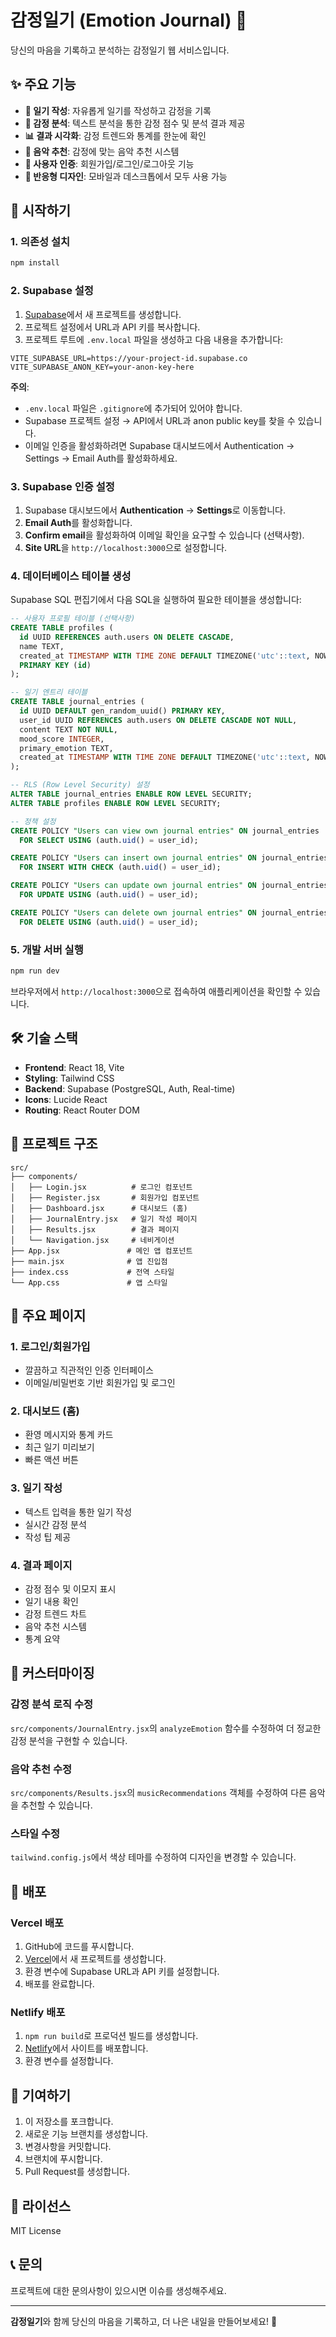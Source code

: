 # 감정일기 (Emotion Journal) 📝

당신의 마음을 기록하고 분석하는 감정일기 웹 서비스입니다.

## ✨ 주요 기능

- **📝 일기 작성**: 자유롭게 일기를 작성하고 감정을 기록
- **🧠 감정 분석**: 텍스트 분석을 통한 감정 점수 및 분석 결과 제공
- **📊 결과 시각화**: 감정 트렌드와 통계를 한눈에 확인
- **🎵 음악 추천**: 감정에 맞는 음악 추천 시스템
- **👤 사용자 인증**: 회원가입/로그인/로그아웃 기능
- **📱 반응형 디자인**: 모바일과 데스크톱에서 모두 사용 가능

## 🚀 시작하기

### 1. 의존성 설치

```bash
npm install
```

### 2. Supabase 설정

1. [Supabase](https://supabase.com)에서 새 프로젝트를 생성합니다.
2. 프로젝트 설정에서 URL과 API 키를 복사합니다.
3. 프로젝트 루트에 `.env.local` 파일을 생성하고 다음 내용을 추가합니다:

```env
VITE_SUPABASE_URL=https://your-project-id.supabase.co
VITE_SUPABASE_ANON_KEY=your-anon-key-here
```

**주의**: 
- `.env.local` 파일은 `.gitignore`에 추가되어 있어야 합니다.
- Supabase 프로젝트 설정 → API에서 URL과 anon public key를 찾을 수 있습니다.
- 이메일 인증을 활성화하려면 Supabase 대시보드에서 Authentication → Settings → Email Auth를 활성화하세요.

### 3. Supabase 인증 설정

1. Supabase 대시보드에서 **Authentication** → **Settings**로 이동합니다.
2. **Email Auth**를 활성화합니다.
3. **Confirm email**을 활성화하여 이메일 확인을 요구할 수 있습니다 (선택사항).
4. **Site URL**을 `http://localhost:3000`으로 설정합니다.

### 4. 데이터베이스 테이블 생성

Supabase SQL 편집기에서 다음 SQL을 실행하여 필요한 테이블을 생성합니다:

```sql
-- 사용자 프로필 테이블 (선택사항)
CREATE TABLE profiles (
  id UUID REFERENCES auth.users ON DELETE CASCADE,
  name TEXT,
  created_at TIMESTAMP WITH TIME ZONE DEFAULT TIMEZONE('utc'::text, NOW()) NOT NULL,
  PRIMARY KEY (id)
);

-- 일기 엔트리 테이블
CREATE TABLE journal_entries (
  id UUID DEFAULT gen_random_uuid() PRIMARY KEY,
  user_id UUID REFERENCES auth.users ON DELETE CASCADE NOT NULL,
  content TEXT NOT NULL,
  mood_score INTEGER,
  primary_emotion TEXT,
  created_at TIMESTAMP WITH TIME ZONE DEFAULT TIMEZONE('utc'::text, NOW()) NOT NULL
);

-- RLS (Row Level Security) 설정
ALTER TABLE journal_entries ENABLE ROW LEVEL SECURITY;
ALTER TABLE profiles ENABLE ROW LEVEL SECURITY;

-- 정책 설정
CREATE POLICY "Users can view own journal entries" ON journal_entries
  FOR SELECT USING (auth.uid() = user_id);

CREATE POLICY "Users can insert own journal entries" ON journal_entries
  FOR INSERT WITH CHECK (auth.uid() = user_id);

CREATE POLICY "Users can update own journal entries" ON journal_entries
  FOR UPDATE USING (auth.uid() = user_id);

CREATE POLICY "Users can delete own journal entries" ON journal_entries
  FOR DELETE USING (auth.uid() = user_id);
```

### 5. 개발 서버 실행

```bash
npm run dev
```

브라우저에서 `http://localhost:3000`으로 접속하여 애플리케이션을 확인할 수 있습니다.

## 🛠️ 기술 스택

- **Frontend**: React 18, Vite
- **Styling**: Tailwind CSS
- **Backend**: Supabase (PostgreSQL, Auth, Real-time)
- **Icons**: Lucide React
- **Routing**: React Router DOM

## 📁 프로젝트 구조

```
src/
├── components/
│   ├── Login.jsx          # 로그인 컴포넌트
│   ├── Register.jsx       # 회원가입 컴포넌트
│   ├── Dashboard.jsx      # 대시보드 (홈)
│   ├── JournalEntry.jsx   # 일기 작성 페이지
│   ├── Results.jsx        # 결과 페이지
│   └── Navigation.jsx     # 네비게이션
├── App.jsx               # 메인 앱 컴포넌트
├── main.jsx              # 앱 진입점
├── index.css             # 전역 스타일
└── App.css               # 앱 스타일
```

## 🎨 주요 페이지

### 1. 로그인/회원가입
- 깔끔하고 직관적인 인증 인터페이스
- 이메일/비밀번호 기반 회원가입 및 로그인

### 2. 대시보드 (홈)
- 환영 메시지와 통계 카드
- 최근 일기 미리보기
- 빠른 액션 버튼

### 3. 일기 작성
- 텍스트 입력을 통한 일기 작성
- 실시간 감정 분석
- 작성 팁 제공

### 4. 결과 페이지
- 감정 점수 및 이모지 표시
- 일기 내용 확인
- 감정 트렌드 차트
- 음악 추천 시스템
- 통계 요약

## 🔧 커스터마이징

### 감정 분석 로직 수정
`src/components/JournalEntry.jsx`의 `analyzeEmotion` 함수를 수정하여 더 정교한 감정 분석을 구현할 수 있습니다.

### 음악 추천 수정
`src/components/Results.jsx`의 `musicRecommendations` 객체를 수정하여 다른 음악을 추천할 수 있습니다.

### 스타일 수정
`tailwind.config.js`에서 색상 테마를 수정하여 디자인을 변경할 수 있습니다.

## 🚀 배포

### Vercel 배포
1. GitHub에 코드를 푸시합니다.
2. [Vercel](https://vercel.com)에서 새 프로젝트를 생성합니다.
3. 환경 변수에 Supabase URL과 API 키를 설정합니다.
4. 배포를 완료합니다.

### Netlify 배포
1. `npm run build`로 프로덕션 빌드를 생성합니다.
2. [Netlify](https://netlify.com)에서 사이트를 배포합니다.
3. 환경 변수를 설정합니다.

## 🤝 기여하기

1. 이 저장소를 포크합니다.
2. 새로운 기능 브랜치를 생성합니다.
3. 변경사항을 커밋합니다.
4. 브랜치에 푸시합니다.
5. Pull Request를 생성합니다.

## 📄 라이선스

MIT License

## 📞 문의

프로젝트에 대한 문의사항이 있으시면 이슈를 생성해주세요.

---

**감정일기**와 함께 당신의 마음을 기록하고, 더 나은 내일을 만들어보세요! 💙 